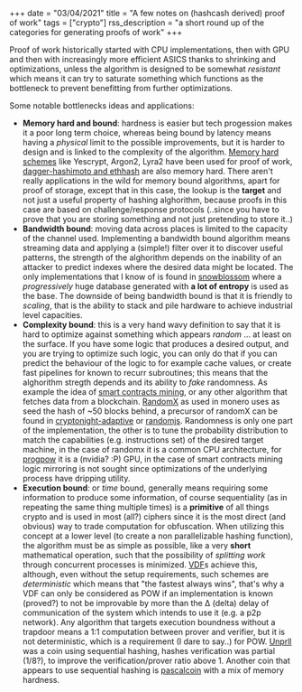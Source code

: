 +++
date = "03/04/2021"
title = "A few notes on (hashcash derived) proof of work"
tags = ["crypto"]
rss_description = "a short round up of the categories for generating proofs of work"
+++

Proof of work historically started with CPU implementations, then with GPU and then with increasingly more efficient ASICS thanks to shrinking and optimizations, unless the algorithm is designed to be somewhat _resistant_ which means it can try to saturate something which functions as the bottleneck to prevent benefitting from further optimizations.

Some notable bottlenecks ideas and applications:

- **Memory hard and bound**: hardness is easier but tech progession makes it a poor long term choice, whereas being bound by latency means having a _physical_ limit to the possible improvements, but it is harder to design and is linked to the complexity of the algorithm. [Memory hard schemes] like Yescrypt, Argon2, Lyra2 have been used for proof of work, [dagger-hashimoto and ethhash] are also memory hard.
  There aren't really applications in the wild for memory bound algorithms, apart for proof of storage, except that in this case, the lookup is the **target** and not just a useful property of hashing alghorithm, because proofs in this case are based on challenge/response protocols (..since you have to prove that you are storing something and not just pretending to store it..)
- **Bandwidth bound**: moving data across places is limited to the capacity of the channel used. Implementing a bandwidth bound algorithm means streaming data and applying a (simple!) filter over it to discover useful patterns, the strength of the alghorithm depends on the inability of an attacker to predict indexes where the desired data might be located. The only implementations that I know of is found in [snowblossom] where a _progressively_ huge database generated with **a lot of entropy** is used as the base. The downside of being bandwidth bound is that it is friendly to _scaling_, that is the ability to stack and pile hardware to achieve industrial level capacities.
- **Complexity bound**: this is a very hand wavy definition to say that it is hard to optimize against something which appears _random_ ... at least on the surface. If you have some logic that produces a desired output, and you are trying to optimize such logic, you can only do that if you can predict the behaviour of the logic to for example cache values, or create fast pipelines for known to recurr subroutines; this means that the alghorithm stregth depends and its ability to _fake_ randomness. As example the idea of [smart contracts mining], or any other algorithm that fetches data from a blockchain. [RandomX] as used in monero uses as seed the hash of ~50 blocks behind, a precursor of randomX can be found in [cryptonight-adaptive] or [randomjs]. Randomness is only one part of the implementation, the other is to tune the probability distribution to match the capabilities (e.g. instructions set) of the desired target machine, in the case of randomx it is a common CPU architecture, for [progpow] it is a (nvidia? :P) GPU, in the case of smart contracts mining logic mirroring is not sought since optimizations of the underlying process have dripping utility.
- **Execution bound**: or _time_ bound, generally means requiring some information to produce some information, of course sequentiality (as in repeating the same thing multiple times) is a **primitive** of all things crypto and is used in most (all?) ciphers since it is the most direct (and obvious) way to trade computation for obfuscation. When utilizing this concept at a lower level (to create a non parallelizable hashing function), the algorithm must be as simple as possible, like a very **short** mathematical operation, such that the possibility of _splitting work_ through concurrent processes is minimized. [VDF]s achieve this, although, even without the setup requirements, such schemes are _deterministic_ which means that "the fastest always wins", that's why a VDF can only be considered as POW if an implementation is known (proved?) to not be improvable by more than the Δ (delta) delay of communication of the system which intends to use it (e.g. a p2p network). Any algorithm that targets execution boundness without a trapdoor means a 1:1 computation between prover and verifier, but it is not deterministic, which is a requirement (I dare to say..) for POW. [Unprll] was a coin using sequential hashing, hashes verification was partial (1/8?), to improve the verification/prover ratio above 1. Another coin that appears to use sequential hashing is [pascalcoin] with a mix of memory hardness.

[memory hard schemes]: https://en.wikipedia.org/wiki/Password_Hashing_Competition
[dagger-hashimoto and ethhash]: https://web.archive.org/web/20210109114358/https://eth.wiki/en/concepts/ethash/ethash
[snowblossom]: https://web.archive.org/web/20201112030940/https://wiki.snowblossom.org/index.php/Technical-Design
[smart contracts mining]: https://web.archive.org/web/20210101150935/https://vitalik.ca/general/2017/09/14/prehistory.html
[randomx]: https://web.archive.org/web/20210118002402/https://github.com/tevador/RandomX
[cryptonight-adaptive]: https://web.archive.org/web/https://bitbucket.org/nerva-xnv/nerva/src/master/src/crypto/slow-hash.c
[randomjs]: https://github.com/tevador/RandomJS
[progpow]: https://web.archive.org/web/https://eips.ethereum.org/EIPS/eip-1057
[vdf]: https://web.archive.org/web/20210116003954/https://blog.trailofbits.com/2018/10/12/introduction-to-verifiable-delay-functions-vdfs/
[unprll]: https://web.archive.org/web/20200915010801/https://github.com/unprll-project/unprll
[pascalcoin]: https://www.pascalcoin.org/storage/whitepapers/RandomHash_Whitepaper.pdf
